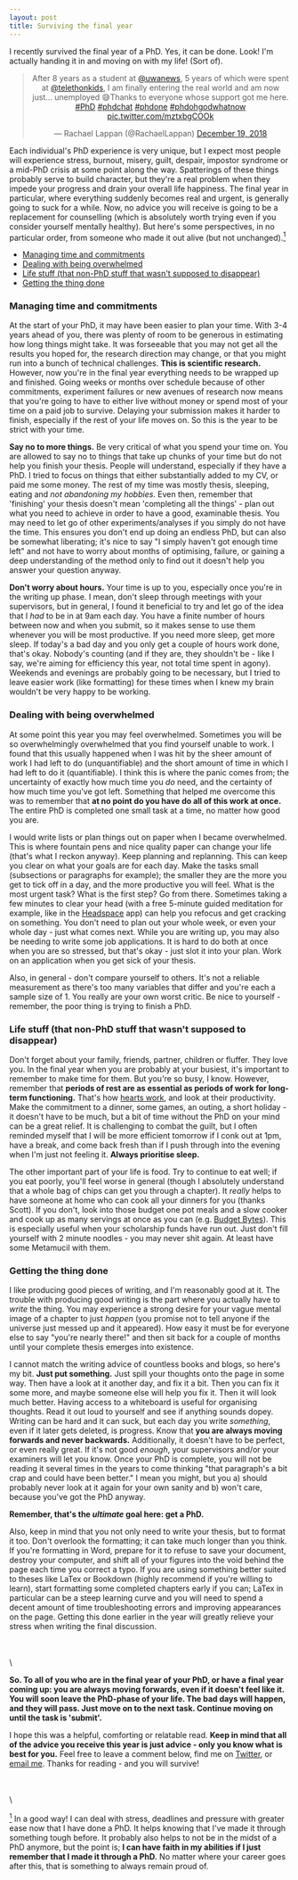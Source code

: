 ```yaml
---
layout: post
title: Surviving the final year
---
```


I recently survived the final year of a PhD. Yes, it can be done. Look! I'm actually handing it in and moving on with my life! (Sort of).

<center>
<blockquote class="twitter-tweet" data-lang="en"><p lang="en" dir="ltr">After 8 years as a student at <a href="https://twitter.com/uwanews?ref_src=twsrc%5Etfw">@uwanews</a>, 5 years of which were spent at <a href="https://twitter.com/telethonkids?ref_src=twsrc%5Etfw">@telethonkids</a>, I am finally entering the real world and am now just... unemployed 😅Thanks to everyone whose support got me here. <a href="https://twitter.com/hashtag/PhD?src=hash&amp;ref_src=twsrc%5Etfw">#PhD</a> <a href="https://twitter.com/hashtag/phdchat?src=hash&amp;ref_src=twsrc%5Etfw">#phdchat</a> <a href="https://twitter.com/hashtag/phdone?src=hash&amp;ref_src=twsrc%5Etfw">#phdone</a> <a href="https://twitter.com/hashtag/phdohgodwhatnow?src=hash&amp;ref_src=twsrc%5Etfw">#phdohgodwhatnow</a> <a href="https://t.co/mztxbgCOOk">pic.twitter.com/mztxbgCOOk</a></p>&mdash; Rachael Lappan (@RachaelLappan) <a href="https://twitter.com/RachaelLappan/status/1075254268469248001?ref_src=twsrc%5Etfw">December 19, 2018</a></blockquote>
<script async src="https://platform.twitter.com/widgets.js" charset="utf-8"></script>
</center>

Each individual's PhD experience is very unique, but I expect most people will experience stress, burnout, misery, guilt, despair, impostor syndrome or a mid-PhD crisis at some point along the way. Spatterings of these things probably serve to build character, but they're a real problem when they impede your progress and drain your overall life happiness. The final year in particular, where everything suddenly becomes real and urgent, is generally going to suck for a while. Now, no advice you will receive is going to be a replacement for counselling (which is absolutely worth trying even if you consider yourself mentally healthy). But here's some perspectives, in no particular order, from someone who made it out alive (but not unchanged).<a href="#note1" id="note1ref"><sup>1</sup></a>

* [Managing time and commitments](#time)
* [Dealing with being overwhelmed](#overwhelm)
* [Life stuff (that non-PhD stuff that wasn't supposed to disappear)](#life)
* [Getting the thing done](#getdone)

### Managing time and commitments<a name="time"></a>

At the start of your PhD, it may have been easier to plan your time. With 3-4 years ahead of you, there was plenty of room to be generous in estimating how long things might take. It was forseeable that you may not get all the results you hoped for, the research direction may change, or that you might run into a bunch of technical challenges. **This is scientific research.** However, now you're in the final year everything needs to be wrapped up and finished. Going weeks or months over schedule because of other commitments, experiment failures or new avenues of research now means that you're going to have to either live without money or spend most of your time on a paid job to survive. Delaying your submission makes it harder to finish, especially if the rest of your life moves on. So this is the year to be strict with your time.

**Say no to more things.** Be very critical of what you spend your time on. You are allowed to say no to things that take up chunks of your time but do not help you finish your thesis. People will understand, especially if they have a PhD. I tried to focus on things that either substantially added to my CV, or paid me some money. The rest of my time was mostly thesis, sleeping, eating and *not abandoning my hobbies*. Even then, remember that 'finishing' your thesis doesn't mean 'completing all the things' - plan out what you need to achieve in order to have a good, examinable thesis. You may need to let go of other experiments/analyses if you simply do not have the time. This ensures you don't end up doing an endless PhD, but can also be somewhat liberating; it's nice to say "I simply haven't got enough time left" and not have to worry about months of optimising, failure, or gaining a deep understanding of the method only to find out it doesn't help you answer your question anyway.

**Don't worry about hours.** Your time is up to you, especially once you're in the writing up phase. I mean, don't sleep through meetings with your supervisors, but in general, I found it beneficial to try and let go of the idea that I *had* to be in at 9am each day. You have a finite number of hours between now and when you submit, so it makes sense to use them whenever you will be most productive. If you need more sleep, get more sleep. If today's a bad day and you only get a couple of hours work done, that's okay. Nobody's counting (and if they are, they shouldn't be - like I say, we're aiming for efficiency this year, not total time spent in agony). Weekends and evenings are probably going to be necessary, but I tried to leave easier work (like formatting) for these times when I knew my brain wouldn't be very happy to be working.

### Dealing with being overwhelmed<a name="overwhelm"></a>

At some point this year you may feel overwhelmed. Sometimes you will be so overwhelmingly overwhelmed that you find yourself unable to work. I found that this usually happened when I was hit by the sheer amount of work I had left to do (unquantifiable) and the short amount of time in which I had left to do it (quantifiable). I think this is where the panic comes from; the uncertainty of exactly how much time you *do* need, and the certainty of how much time you've got left. Something that helped me overcome this was to remember that **at no point do you have do all of this work at once.** The entire PhD is completed one small task at a time, no matter how good you are.

I would write lists or plan things out on paper when I became overwhelmed. This is where fountain pens and nice quality paper can change your life (that's what I reckon anyway). Keep planning and replanning. This can keep you clear on what your goals are for each day. Make the tasks small (subsections or paragraphs for example); the smaller they are the more you get to tick off in a day, and the more productive you will feel. What is the most urgent task? What is the first step? Go from there. Sometimes taking a few minutes to clear your head (with a free 5-minute guided meditation for example, like in the [Headspace](https://www.headspace.com/) app) can help you refocus and get cracking on something. You don't need to plan out your whole week, or even your whole day - just what comes next. While you are writing up, you may also be needing to write some job applications. It is hard to do both at once when you are so stressed, but that's okay - just slot it into your plan. Work on an application when you get sick of your thesis.

Also, in general - don't compare yourself to others. It's not a reliable measurement as there's too many variables that differ and you're each a sample size of 1. You really are your own worst critic. Be nice to yourself - remember, the poor thing is trying to finish a PhD.

### Life stuff (that non-PhD stuff that wasn't supposed to disappear)<a name="life"></a>

Don't forget about your family, friends, partner, children or fluffer. They love you. In the final year when you are probably at your busiest, it's important to remember to make time for them. But you're so busy, I know. However, remember that **periods of rest are as essential as periods of work for long-term functioning.** That's how [hearts work](https://en.wikipedia.org/wiki/Diastole), and look at their productivity. Make the commitment to a dinner, some games, an outing, a short holiday - it doesn't have to be much, but a bit of time without the PhD on your mind can be a great relief. It is challenging to combat the guilt, but I often reminded myself that I will be more efficient tomorrow if I conk out at 1pm, have a break, and come back fresh than if I push through into the evening when I'm just not feeling it. **Always prioritise sleep.**

The other important part of your life is food. Try to continue to eat well; if you eat poorly, you'll feel worse in general (though I absolutely understand that a whole bag of chips can get you through a chapter). It *really* helps to have someone at home who can cook all your dinners for you (thanks Scott). If you don't, look into those budget one pot meals and a slow cooker and cook up as many servings at once as you can (e.g. [Budget Bytes](https://www.budgetbytes.com/)). This is especially useful when your scholarship funds have run out. Just don't fill yourself with 2 minute noodles - you may never shit again. At least have some Metamucil with them.

### Getting the thing done<a name="getdone"></a>

I like producing good pieces of writing, and I'm reasonably good at it. The trouble with producing good writing is the part where you actually have to *write* the thing. You may experience a strong desire for your vague mental image of a chapter to just *happen* (you promise not to tell anyone if the universe just messed up and it appeared). How easy it must be for everyone else to say "you're nearly there!" and then sit back for a couple of months until your complete thesis emerges into existence. 

I cannot match the writing advice of countless books and blogs, so here's my bit. **Just put something.** Just spill your thoughts onto the page in some way. Then have a look at it another day, and fix it a bit. Then you can fix it some more, and maybe someone else will help you fix it. Then it will look much better. Having access to a whiteboard is useful for organising thoughts. Read it out loud to yourself and see if anything sounds dopey. Writing can be hard and it can suck, but each day you write *something*, even if it later gets deleted, is progress. Know that **you are always moving forwards and never backwards.** Additionally, it doesn't have to be perfect, or even really great. If it's not good *enough*, your supervisors and/or your examiners will let you know. Once your PhD is complete, you will not be reading it several times in the years to come thinking "that paragraph's a bit crap and could have been better." I mean you might, but you a) should probably never look at it again for your own sanity and b) won't care, because you've got the PhD anyway. 

**Remember, that's the *ultimate* goal here: get a PhD.**

Also, keep in mind that you not only need to write your thesis, but to format it too. Don't overlook the formatting; it can take much longer than you think. If you're formatting in Word, prepare for it to refuse to save your document, destroy your computer, and shift all of your figures into the void behind the page each time you correct a typo. If you are using something better suited to theses like LaTex or Bookdown (highly recommend if you're willing to learn), start formatting some completed chapters early if you can; LaTex in particular can be a steep learning curve and you will need to spend a decent amount of time troubleshooting errors and improving appearances on the page. Getting this done earlier in the year will greatly relieve your stress when writing the final discussion.

\
\
\

**So. To all of you who are in the final year of your PhD, or have a final year coming up: you are always moving forwards, even if it doesn't feel like it. You will soon leave the PhD-phase of your life. The bad days will happen, and they will pass. Just move on to the next task. Continue moving on until the task is 'submit'.**

I hope this was a helpful, comforting or relatable read. **Keep in mind that all of the advice you receive this year is just advice - only you know what is best for you.** Feel free to leave a comment below, find me on [Twitter](https://twitter.com/RachaelLappan), or [email me](mailto:rachael.lappan@gmail.com). Thanks for reading - and you will survive!

\
\
\

<a id="note1" href="#note1ref"><sup>1</sup></a> In a good way! I can deal with stress, deadlines and pressure with greater ease now that I have done a PhD. It helps knowing that I've made it through something tough before. It probably also helps to not be in the midst of a PhD anymore, but the point is; **I can have faith in my abilities if I just remember that I made it through a PhD.** No matter where your career goes after this, that is something to always remain proud of.
